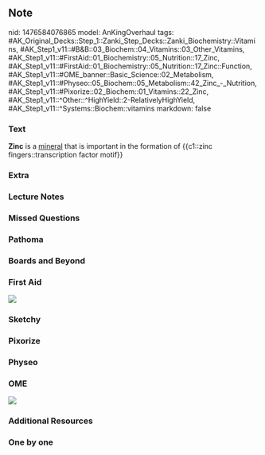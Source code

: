 ## Note
nid: 1476584076865
model: AnKingOverhaul
tags: #AK_Original_Decks::Step_1::Zanki_Step_Decks::Zanki_Biochemistry::Vitamins, #AK_Step1_v11::#B&B::03_Biochem::04_Vitamins::03_Other_Vitamins, #AK_Step1_v11::#FirstAid::01_Biochemistry::05_Nutrition::17_Zinc, #AK_Step1_v11::#FirstAid::01_Biochemistry::05_Nutrition::17_Zinc::Function, #AK_Step1_v11::#OME_banner::Basic_Science::02_Metabolism, #AK_Step1_v11::#Physeo::05_Biochem::05_Metabolism::42_Zinc_-_Nutrition, #AK_Step1_v11::#Pixorize::02_Biochem::01_Vitamins::22_Zinc, #AK_Step1_v11::^Other::^HighYield::2-RelativelyHighYield, #AK_Step1_v11::^Systems::Biochem::vitamins
markdown: false

### Text
<div>
  <b>Zinc</b> is a <u>mineral</u> that is important in the
  formation of {{c1::zinc fingers::transcription factor motif}}
</div>

### Extra


### Lecture Notes


### Missed Questions


### Pathoma


### Boards and Beyond


### First Aid
<img src="tmpsKAWQb.png">

### Sketchy


### Pixorize


### Physeo


### OME
<div class="ome-widget">
  <a href=
  "https://onlinemeded.org/spa/metabolism?ref=anki"><img src=
  "_OME_AnkiFlashcards_Topic_4.png"></a>
</div>

### Additional Resources


### One by one

